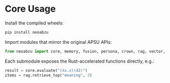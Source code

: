 # Core Usage

Install the compiled wheels:

```bash
pip install neoabzu
```

Import modules that mirror the original APSU APIs:

```python
from neoabzu import core, memory, fusion, persona, crown, rag, vector, numeric
```

Each submodule exposes the Rust-accelerated functions directly, e.g.:

```python
result = core.evaluate("(λx.x)(42)")
items = rag.retrieve_top("meaning", 3)
```
